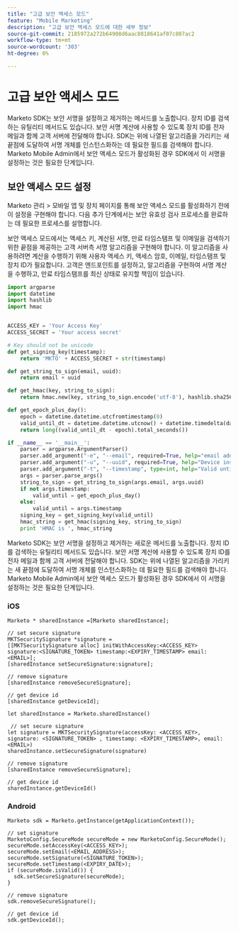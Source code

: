 ```yaml
---
title: "고급 보안 액세스 모드"
feature: "Mobile Marketing"
description: "고급 보안 액세스 모드에 대한 세부 정보"
source-git-commit: 2185972a272b64908d6aac8818641af07c807ac2
workflow-type: tm+mt
source-wordcount: '303'
ht-degree: 0%

---
```



# 고급 보안 액세스 모드

Marketo SDK는 보안 서명을 설정하고 제거하는 메서드를 노출합니다. 장치 ID를 검색하는 유틸리티 메서드도 있습니다. 보안 서명 계산에 사용할 수 있도록 장치 ID를 전자 메일과 함께 고객 서버에 전달해야 합니다. SDK는 위에 나열된 알고리즘을 가리키는 새 끝점에 도달하여 서명 개체를 인스턴스화하는 데 필요한 필드를 검색해야 합니다. Marketo Mobile Admin에서 보안 액세스 모드가 활성화된 경우 SDK에서 이 서명을 설정하는 것은 필요한 단계입니다.

## 보안 액세스 모드 설정

Marketo 관리 > 모바일 앱 및 장치 페이지를 통해 보안 액세스 모드를 활성화하기 전에 이 설정을 구현해야 합니다. 다음 추가 단계에서는 보안 유효성 검사 프로세스를 완료하는 데 필요한 프로세스를 설명합니다.

보안 액세스 모드에서는 액세스 키, 계산된 서명, 만료 타임스탬프 및 이메일을 검색하기 위한 끝점을 제공하는 고객 서버측 서명 알고리즘을 구현해야 합니다. 이 알고리즘을 사용하려면 계산을 수행하기 위해 사용자 액세스 키, 액세스 암호, 이메일, 타임스탬프 및 장치 ID가 필요합니다. 고객은 엔드포인트를 설정하고, 알고리즘을 구현하여 서명 계산을 수행하고, 만료 타임스탬프를 최신 상태로 유지할 책임이 있습니다.

```python
import argparse
import datetime
import hashlib
import hmac


ACCESS_KEY = 'Your Access Key'
ACCESS_SECRET = 'Your access secret'

# Key should not be unicode
def get_signing_key(timestamp):
    return 'MKTO' + ACCESS_SECRET + str(timestamp)

def get_string_to_sign(email, uuid):
    return email + uuid

def get_hmac(key, string_to_sign):
    return hmac.new(key, string_to_sign.encode('utf-8'), hashlib.sha256).hexdigest()

def get_epoch_plus_day():
    epoch = datetime.datetime.utcfromtimestamp(0)
    valid_until_dt = datetime.datetime.utcnow() + datetime.timedelta(days=1)
    return long((valid_until_dt - epoch).total_seconds())

if __name__ == '__main__':
    parser = argparse.ArgumentParser()
    parser.add_argument("-e", "--email", required=True, help="email address")
    parser.add_argument("-u", "--uuid", required=True, help="Device install id")
    parser.add_argument("-t", "--timestamp", type=int, help="Valid until timestamp")
    args = parser.parse_args()
    string_to_sign = get_string_to_sign(args.email, args.uuid)
    if not args.timestamp:
        valid_until = get_epoch_plus_day()
    else:
        valid_until = args.timestamp
    signing_key = get_signing_key(valid_until)
    hmac_string = get_hmac(signing_key, string_to_sign)
    print 'HMAC is ', hmac_string
```

Marketo SDK는 보안 서명을 설정하고 제거하는 새로운 메서드를 노출합니다. 장치 ID를 검색하는 유틸리티 메서드도 있습니다. 보안 서명 계산에 사용할 수 있도록 장치 ID를 전자 메일과 함께 고객 서버에 전달해야 합니다. SDK는 위에 나열된 알고리즘을 가리키는 새 끝점에 도달하여 서명 개체를 인스턴스화하는 데 필요한 필드를 검색해야 합니다. Marketo Mobile Admin에서 보안 액세스 모드가 활성화된 경우 SDK에서 이 서명을 설정하는 것은 필요한 단계입니다.

### iOS

```
Marketo * sharedInstance =[Marketo sharedInstance];

// set secure signature
MKTSecuritySignature *signature =
[[MKTSecuritySignature alloc] initWithAccessKey:<ACCESS_KEY> signature:<SIGNATURE_TOKEN> timestamp:<EXPIRY_TIMESTAMP> email:<EMAIL>];
[sharedInstance setSecureSignature:signature];

// remove signature
[sharedInstance removeSecureSignature];

// get device id
[sharedInstance getDeviceId];
```

```
let sharedInstance = Marketo.sharedInstance()

 // set secure signature
let signature = MKTSecuritySignature(accessKey: <ACCESS_KEY>, signature: <SIGNATURE_TOKEN> , timestamp: <EXPIRY_TIMESTAMP>, email: <EMAIL>)
sharedInstance.setSecureSignature(signature)

// remove signature
[sharedInstance removeSecureSignature];

// get device id
sharedInstance.getDeviceId()
```

### Android

```
Marketo sdk = Marketo.getInstance(getApplicationContext());

// set signature
MarketoConfig.SecureMode secureMode = new MarketoConfig.SecureMode();
secureMode.setAccessKey(<ACCESS_KEY>);
secureMode.setEmail(<EMAIL_ADDRESS>);
secureMode.setSignature(<SIGNATURE_TOKEN>);
secureMode.setTimestamp(<EXPIRY_DATE>);
if (secureMode.isValid()) {
  sdk.setSecureSignature(secureMode);
}

// remove signature
sdk.removeSecureSignature();

// get device id
sdk.getDeviceId();
```
